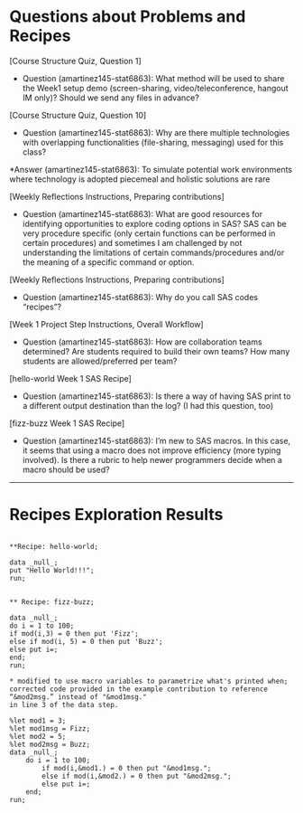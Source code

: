 
# Questions about Problems and Recipes

[Course Structure Quiz, Question 1]
* Question (amartinez145-stat6863): What method will be used to share the Week1 setup demo (screen-sharing, video/teleconference, hangout IM only)? Should we send any files in advance?

[Course Structure Quiz, Question 10]
* Question (amartinez145-stat6863): Why are there multiple technologies with overlapping functionalities (file-sharing, messaging) used for this class?

*Answer (amartinez145-stat6863): To simulate potential work environments where technology is adopted piecemeal and holistic solutions are rare

[Weekly Reflections Instructions, Preparing contributions]
* Question (amartinez145-stat6863): What are good resources for identifying opportunities to explore coding options in SAS? SAS can be very procedure specific (only certain functions can be performed in certain procedures) and sometimes I am challenged by not understanding the limitations of certain commands/procedures and/or the meaning of a specific command or option.

[Weekly Reflections Instructions, Preparing contributions]
* Question (amartinez145-stat6863): Why do you call SAS codes “recipes”?

[Week 1 Project Step Instructions, Overall Workflow]
* Question (amartinez145-stat6863): How are collaboration teams determined? Are students required to build their own teams? How many students are allowed/preferred per team?

[hello-world Week 1 SAS Recipe]
* Question (amartinez145-stat6863): Is there a way of having SAS print to a different output destination than the log? (I had this question, too)

[fizz-buzz Week 1 SAS Recipe]
* Question (amartinez145-stat6863): I’m new to SAS macros. In this case, it seems that using a macro does not improve efficiency (more typing involved). Is there a rubric to help newer programmers decide when a macro should be used?




***



# Recipes Exploration Results



```

**Recipe: hello-world;

data _null_;
put "Hello World!!!";
run;


** Recipe: fizz-buzz;

data _null_;
do i = 1 to 100;
if mod(i,3) = 0 then put 'Fizz';
else if mod(i, 5) = 0 then put 'Buzz';
else put i=;
end;
run;

* modified to use macro variables to parametrize what's printed when; 
corrected code provided in the example contribution to reference “&mod2msg.” instead of "&mod1msg." 
in line 3 of the data step.

%let mod1 = 3;
%let mod1msg = Fizz;
%let mod2 = 5;
%let mod2msg = Buzz;
data _null_;
    do i = 1 to 100;
        if mod(i,&mod1.) = 0 then put "&mod1msg.";
        else if mod(i,&mod2.) = 0 then put "&mod2msg.";
        else put i=;
    end;
run;






```
